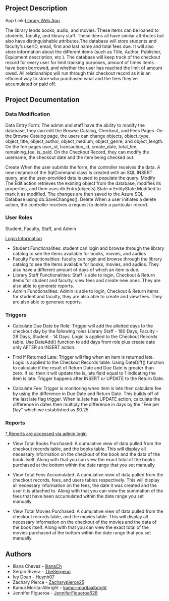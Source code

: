 ## Project Description
App Link:[Library Web App](https://librarywebappcosc3380.azurewebsites.net)

The library lends books, audio, and movies. These items can be loaned to students, faculty, and library staff. These items all have similar attributes but also have distinguishable attributes.The database will store students and faculty’s userID, email, first and last name and total fees due. It will also store information about the different items (such as Title, Author, Publisher, Equipment description, etc.). The database will keep track of the checkout record for every user for limit tracking purposes, amount of times items have been borrowed, and whether the user has reached the limit of amount owed. All relationships will run through this checkout record as it is an efficient way to store who purchased what and the fees they've accumulated or paid off.

## Project Documentation

### Data Modification
Data Entry Form:
The admin and staff have the ability to modify the database, they can edit the Browse Catalog, Checkout, and Fees Pages. On the Browse Catalog page, the users can change objects, object_type, object_title, object_author, object_medium, object_genre, and object_length. On the fee pages user_id, transaction_id, create_date, total_fee, remaining_fee, is_paid. On the Checkout Record, they can modify the username, the checkout date and the item being checked out.

Create
When the user submits the form, the controller receives the data. A new instance of the SqlCommand class is created with an SQL INSERT query, and the user-provided data is used to populate the query.
Modify
The Edit action retrieves the existing object from the database, modifies its properties, and then uses db.Entry(objects).State = EntityState.Modified to mark it as modified. The changes are then saved to the Azure SQL Database using db.SaveChanges().
Delete
When a user initiates a delete action, the controller receives a request to delete a particular record.



### User Roles

Student, Faculty, Staff, and Admin

[Login Information](login_credentials.txt)

- Student Functionalities: student can login and browse through the library catalog to see the items available for books, movies, and audios
- Faculty Functionalities: fuculty can login and browse through the library catalog to see the items available for books, movies, and audios. They also have a different amount of days of which an item is due.
- Library Staff Functionalities: Staff is able to login, Checkout & Return items for student and faculty, view fees and create new ones. They are also able to generate reports.
- Admin Functionalities: Admin is able to login, Checkout & Return items for student and faculty, they are also able to create and view fees. They are also able to generate reports.

### Triggers

- Calculate Due Date by Role: 
Trigger will add the allotted days to the checkout day by the following roles Library Staff - 180 Days, Faculty - 28 Days, Student - 14 Days. Logic is applied to the Checkout Records table. Use DateAdd() function to add days from role plus create date only AFTER an INSERT action.

- Find If Returned Late:
Trigger will flag when an item is returned late. Logic is applied to the Checkout Records table. Using DateDiff() function to calculate if the result of Return Date and Due Date is greater than zero. If so, then it will update the is_late field equal to 1 indicating the item is late. Trigger happens after INSERT or UPDATE to the Return Date. 

- Calculate Fee:
Trigger is monitoring when item is late then calculate fee by using the difference in Due Date and Return Date. This builds off of the last late flag trigger. When is_late has UPDATE action, calculate the difference in dates then multiply the difference in days by the "Fee per Day" which we established as $0.25.

### Reports

<ins>* Reports are accessed via admin login</ins>

- View Total Books Purchased: A cumulative view of data pulled from the checkout records table, and the books table. This will display all necessary information on the checkout of the book and the data of the book itself. Along with that you can view the exact total of the books purchased at the bottom within the date range that you set manually.

- View Total Fees Accumulated: A cumulative view of data pulled from the checkout records, fees, and users tables respectively. This will display all necessary information on the fees, the date it was created and the user it is attached to. Along with that you can view the summation of the fees that have been accumulated within the date range you set manually.

- View Total Movies Purchased: A cumulative view of data pulled from the checkout records table, and the movies table. This will display all necessary information on the checkout of the movies and the data of the book itself. Along with that you can view the exact total of the movies purchased at the bottom within the date range that you set manually.


## Authors
- Iliana Chevez - [ilianaCh](https://github.com/IlianaCh)
- Sergio Rivera - [TheSergeon](https://github.com/TheSergeon)
- Ivy Doan - [Huynh07](https://github.com/Huynh07)
- Zachary Pierce - [Zacharypierce25](https://github.com/Zacharypierce25)
- Kamui Morita-Albright - [kamui-moritaalbright](https://github.com/kamui-moritaalbright)
- Jennifer Figueroa - [JenniferFigueroa628](https://github.com/JenniferFigueroa628)

